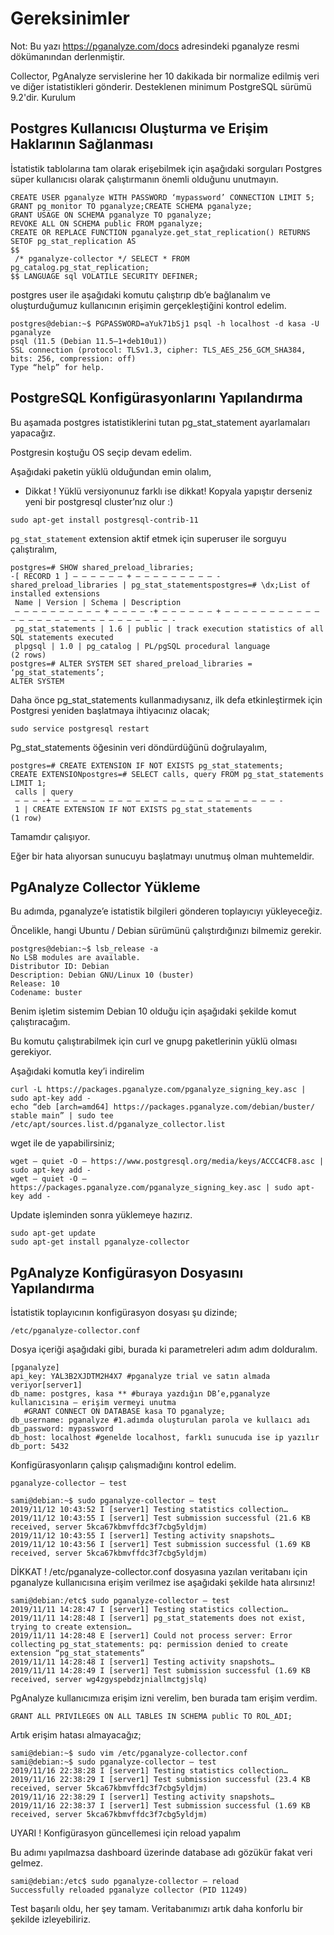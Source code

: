# Gereksinimler

Not: Bu yazı https://pganalyze.com/docs adresindeki pganalyze resmi dökümanından derlenmiştir.

Collector, PgAnalyze servislerine her 10 dakikada bir normalize edilmiş veri ve diğer istatistikleri gönderir. Desteklenen minimum PostgreSQL sürümü 9.2'dir.
Kurulum
## Postgres Kullanıcısı Oluşturma ve Erişim Haklarının Sağlanması

İstatistik tablolarına tam olarak erişebilmek için aşağıdaki sorguları Postgres süper kullanıcısı olarak çalıştırmanın önemli olduğunu unutmayın.
```
CREATE USER pganalyze WITH PASSWORD ‘mypassword’ CONNECTION LIMIT 5;
GRANT pg_monitor TO pganalyze;CREATE SCHEMA pganalyze;
GRANT USAGE ON SCHEMA pganalyze TO pganalyze;
REVOKE ALL ON SCHEMA public FROM pganalyze;
CREATE OR REPLACE FUNCTION pganalyze.get_stat_replication() RETURNS SETOF pg_stat_replication AS
$$
 /* pganalyze-collector */ SELECT * FROM pg_catalog.pg_stat_replication;
$$ LANGUAGE sql VOLATILE SECURITY DEFINER;
```
postgres user ile aşağıdaki komutu çalıştırıp db’e bağlanalım ve oluşturduğumuz kullanıcının erişimin gerçekleştiğini kontrol edelim.
```
postgres@debian:~$ PGPASSWORD=aYuk71bSj1 psql -h localhost -d kasa -U pganalyze
psql (11.5 (Debian 11.5–1+deb10u1))
SSL connection (protocol: TLSv1.3, cipher: TLS_AES_256_GCM_SHA384, bits: 256, compression: off)
Type “help” for help.
```
## PostgreSQL Konfigürasyonlarını Yapılandırma

Bu aşamada postgres istatistiklerini tutan pg_stat_statement ayarlamaları yapacağız.

Postgresin koştuğu OS seçip devam edelim.

Aşağıdaki paketin yüklü olduğundan emin olalım,

* Dikkat ! Yüklü versiyonunuz farklı ise dikkat! Kopyala yapıştır derseniz yeni bir postgresql cluster’nız olur :)

`sudo apt-get install postgresql-contrib-11`

`pg_stat_statement` extension aktif etmek için superuser ile sorguyu çalıştıralım,

```
postgres=# SHOW shared_preload_libraries;
-[ RECORD 1 ] — — — — — — + — — — — — — — — — -
shared_preload_libraries | pg_stat_statementspostgres=# \dx;List of installed extensions
 Name | Version | Schema | Description
 — — — — — — — — — — + — — — — -+ — — — — — — + — — — — — — — — — — — — — — — — — — — — — — — — — — — — — -
 pg_stat_statements | 1.6 | public | track execution statistics of all SQL statements executed
 plpgsql | 1.0 | pg_catalog | PL/pgSQL procedural language
(2 rows)
postgres=# ALTER SYSTEM SET shared_preload_libraries = ‘pg_stat_statements’;
ALTER SYSTEM
```
Daha önce pg_stat_statements kullanmadıysanız, ilk defa etkinleştirmek için Postgresi yeniden başlatmaya ihtiyacınız olacak;

`sudo service postgresql restart`

Pg_stat_statements öğesinin veri döndürdüğünü doğrulayalım,

```
postgres=# CREATE EXTENSION IF NOT EXISTS pg_stat_statements;
CREATE EXTENSIONpostgres=# SELECT calls, query FROM pg_stat_statements LIMIT 1;
 calls | query
 — — — -+ — — — — — — — — — — — — — — — — — — — — — — — — — -
 1 | CREATE EXTENSION IF NOT EXISTS pg_stat_statements
(1 row)
```
Tamamdır çalışıyor.

Eğer bir hata alıyorsan sunucuyu başlatmayı unutmuş olman muhtemeldir.

## PgAnalyze Collector Yükleme

Bu adımda, pganalyze’e istatistik bilgileri gönderen toplayıcıyı yükleyeceğiz.

Öncelikle, hangi Ubuntu / Debian sürümünü çalıştırdığınızı bilmemiz gerekir.
```
postgres@debian:~$ lsb_release -a
No LSB modules are available.
Distributor ID: Debian
Description: Debian GNU/Linux 10 (buster)
Release: 10
Codename: buster
```
Benim işletim sistemim Debian 10 olduğu için aşağıdaki şekilde komut çalıştıracağım.

Bu komutu çalıştırabilmek için curl ve gnupg paketlerinin yüklü olması gerekiyor.

Aşağıdaki komutla key’i indirelim
```
curl -L https://packages.pganalyze.com/pganalyze_signing_key.asc | sudo apt-key add -
echo “deb [arch=amd64] https://packages.pganalyze.com/debian/buster/ stable main” | sudo tee /etc/apt/sources.list.d/pganalyze_collector.list
```
wget ile de yapabilirsiniz;
```
wget — quiet -O — https://www.postgresql.org/media/keys/ACCC4CF8.asc | sudo apt-key add -
wget — quiet -O — https://packages.pganalyze.com/pganalyze_signing_key.asc | sudo apt-key add -
```
Update işleminden sonra yüklemeye hazırız.
```
sudo apt-get update
sudo apt-get install pganalyze-collector
```
## PgAnalyze Konfigürasyon Dosyasını Yapılandırma

İstatistik toplayıcının konfigürasyon dosyası şu dizinde;
```
/etc/pganalyze-collector.conf
```
Dosya içeriği aşağıdaki gibi, burada ki parametreleri adım adım dolduralım.
```
[pganalyze]
api_key: YAL3B2XJDTM2H4X7 #pganalyze trial ve satın almada veriyor[server1]
db_name: postgres, kasa ** #buraya yazdığın DB’e,pganalyze kullanıcısına — erişim vermeyi unutma
   #GRANT CONNECT ON DATABASE kasa TO pganalyze;
db_username: pganalyze #1.adımda oluşturulan parola ve kullaıcı adı 
db_password: mypassword
db_host: localhost #genelde localhost, farklı sunucuda ise ip yazılır
db_port: 5432
```
Konfigürasyonların çalışıp çalışmadığını kontrol edelim.

` pganalyze-collector — test `


```
sami@debian:~$ sudo pganalyze-collector — test
2019/11/12 10:43:52 I [server1] Testing statistics collection…
2019/11/12 10:43:55 I [server1] Test submission successful (21.6 KB received, server 5kca67kbmvffdc3f7cbg5yldjm)
2019/11/12 10:43:55 I [server1] Testing activity snapshots…
2019/11/12 10:43:56 I [server1] Test submission successful (1.69 KB received, server 5kca67kbmvffdc3f7cbg5yldjm)
```
DİKKAT ! /etc/pganalyze-collector.conf dosyasına yazılan veritabanı için pganalyze kullanıcısına erişim verilmez ise aşağıdaki şekilde hata alırsınız!
```
sami@debian:/etc$ sudo pganalyze-collector — test
2019/11/11 14:28:47 I [server1] Testing statistics collection…
2019/11/11 14:28:48 I [server1] pg_stat_statements does not exist, trying to create extension…
2019/11/11 14:28:48 E [server1] Could not process server: Error collecting pg_stat_statements: pq: permission denied to create extension “pg_stat_statements”
2019/11/11 14:28:48 I [server1] Testing activity snapshots…
2019/11/11 14:28:49 I [server1] Test submission successful (1.69 KB received, server wg4zgyspebdzjniallmctgjslq)
```
PgAnalyze kullanıcımıza erişim izni verelim, ben burada tam erişim verdim.
```
GRANT ALL PRIVILEGES ON ALL TABLES IN SCHEMA public TO ROL_ADI;
```
Artık erişim hatası almayacağız;
```
sami@debian:~$ sudo vim /etc/pganalyze-collector.conf
sami@debian:~$ sudo pganalyze-collector — test
2019/11/16 22:38:28 I [server1] Testing statistics collection…
2019/11/16 22:38:29 I [server1] Test submission successful (23.4 KB received, server 5kca67kbmvffdc3f7cbg5yldjm)
2019/11/16 22:38:29 I [server1] Testing activity snapshots…
2019/11/16 22:38:37 I [server1] Test submission successful (1.69 KB received, server 5kca67kbmvffdc3f7cbg5yldjm)
```
UYARI ! Konfigürasyon güncellemesi için reload yapalım

Bu adımı yapılmazsa dashboard üzerinde database adı gözükür fakat veri gelmez.
```
sami@debian:/etc$ sudo pganalyze-collector — reload
Successfully reloaded pganalyze collector (PID 11249)
```
Test başarılı oldu, her şey tamam. Veritabanımızı artık daha konforlu bir şekilde izleyebiliriz.


